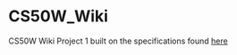 # CS50W_Wiki

CS50W Wiki Project 1 built on the specifications found [here](https://cs50.harvard.edu/web/2020/projects/1/wiki/)
